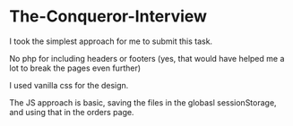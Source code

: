 # The-Conqueror-Interview

I took the simplest approach for me to submit this task.

No php for including headers or footers (yes, that would have helped me a lot to break the pages even further)

I used vanilla css for the design. 

The JS approach is basic, saving the files in the globasl sessionStorage, and using that in the orders page.
